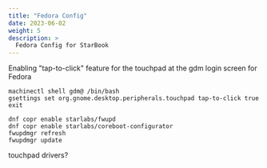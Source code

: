 ```yaml
---
title: "Fedora Config"
date: 2023-06-02
weight: 5
description: >
  Fedora Config for StarBook
---
```


Enabling "tap-to-click" feature for the touchpad at the gdm login screen for Fedora

```shell
machinectl shell gdm@ /bin/bash
gsettings set org.gnome.desktop.peripherals.touchpad tap-to-click true
exit
```

```shell
dnf copr enable starlabs/fwupd
dnf copr enable starlabs/coreboot-configurator
fwupdmgr refresh
fwupdmgr update
```

touchpad drivers?